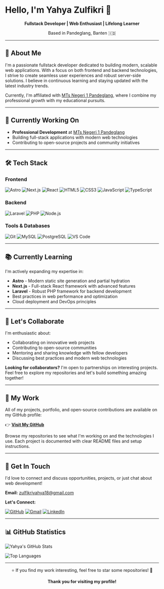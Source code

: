 # Hello, I'm Yahya Zulfikri 👋

<div align="center">
  <p><strong>Fullstack Developer | Web Enthusiast | Lifelong Learner</strong></p>
  <p>Based in Pandeglang, Banten 🇮🇩</p>
</div>

---

## 🎯 About Me

I'm a passionate fullstack developer dedicated to building modern, scalable web applications. With a focus on both frontend and backend technologies, I strive to create seamless user experiences and robust server-side solutions. I believe in continuous learning and staying updated with the latest industry trends.

Currently, I'm affiliated with [MTs Negeri 1 Pandeglang](https://mtsn1pandeglang.sch.id), where I combine my professional growth with my educational pursuits.

---

## 🔭 Currently Working On

- **Professional Development** at [MTs Negeri 1 Pandeglang](https://mtsn1pandeglang.sch.id)
- Building full-stack applications with modern web technologies
- Contributing to open-source projects and community initiatives

---

## 🛠️ Tech Stack

### Frontend
![Astro](https://img.shields.io/badge/Astro-FF5D01?style=flat&logo=astro&logoColor=white)
![Next.js](https://img.shields.io/badge/Next.js-000000?style=flat&logo=next.js&logoColor=white)
![React](https://img.shields.io/badge/React-61DAFB?style=flat&logo=react&logoColor=black)
![HTML5](https://img.shields.io/badge/HTML5-E34C26?style=flat&logo=html5&logoColor=white)
![CSS3](https://img.shields.io/badge/CSS3-1572B6?style=flat&logo=css3&logoColor=white)
![JavaScript](https://img.shields.io/badge/JavaScript-F7DF1E?style=flat&logo=javascript&logoColor=black)
![TypeScript](https://img.shields.io/badge/TypeScript-3178C6?style=flat&logo=typescript&logoColor=white)

### Backend
![Laravel](https://img.shields.io/badge/Laravel-FF2D20?style=flat&logo=laravel&logoColor=white)
![PHP](https://img.shields.io/badge/PHP-777BB4?style=flat&logo=php&logoColor=white)
![Node.js](https://img.shields.io/badge/Node.js-339933?style=flat&logo=node.js&logoColor=white)

### Tools & Databases
![Git](https://img.shields.io/badge/Git-F05032?style=flat&logo=git&logoColor=white)
![MySQL](https://img.shields.io/badge/MySQL-4479A1?style=flat&logo=mysql&logoColor=white)
![PostgreSQL](https://img.shields.io/badge/PostgreSQL-336791?style=flat&logo=postgresql&logoColor=white)
![VS Code](https://img.shields.io/badge/VS%20Code-007ACC?style=flat&logo=visual-studio-code&logoColor=white)

---

## 📚 Currently Learning

I'm actively expanding my expertise in:
- **Astro** - Modern static site generation and partial hydration
- **Next.js** - Full-stack React framework with advanced features
- **Laravel** - Robust PHP framework for backend development
- Best practices in web performance and optimization
- Cloud deployment and DevOps principles

---

## 🤝 Let's Collaborate

I'm enthusiastic about:
- Collaborating on innovative web projects
- Contributing to open-source communities
- Mentoring and sharing knowledge with fellow developers
- Discussing best practices and modern web technologies

**Looking for collaborators?** I'm open to partnerships on interesting projects. Feel free to explore my repositories and let's build something amazing together!

---

## 📂 My Work

All of my projects, portfolio, and open-source contributions are available on my GitHub profile:

👉 **[Visit My GitHub](https://github.com/zulfikriyahya)**

Browse my repositories to see what I'm working on and the technologies I use. Each project is documented with clear README files and setup instructions.

---

## 💬 Get In Touch

I'd love to connect and discuss opportunities, projects, or just chat about web development!

**Email:** [zulfikriyahya18@gmail.com](mailto:zulfikriyahya18@gmail.com)

**Let's Connect:**

[![GitHub](https://img.shields.io/badge/GitHub-181717?style=flat&logo=github&logoColor=white)](https://github.com/zulfikriyahya)
[![Gmail](https://img.shields.io/badge/Gmail-EA4335?style=flat&logo=gmail&logoColor=white)](mailto:zulfikriyahya18@gmail.com)
[![LinkedIn](https://img.shields.io/badge/LinkedIn-0A66C2?style=flat&logo=linkedin&logoColor=white)](https://linkedin.com/in/zulfikriyahya)

---

## 📊 GitHub Statistics

![Yahya's GitHub Stats](https://github-readme-stats.vercel.app/api?username=zulfikriyahya&show_icons=true&theme=dark&hide_border=true)

![Top Languages](https://github-readme-stats.vercel.app/api/top-langs/?username=zulfikriyahya&layout=compact&theme=dark&hide_border=true)

---

<div align="center">
  <p>⭐ If you find my work interesting, feel free to star some repositories! 🌟</p>
  <p><strong>Thank you for visiting my profile!</strong></p>
</div>
